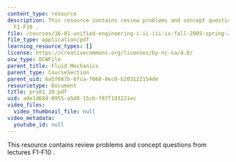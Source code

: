 ```yaml
---
content_type: resource
description: This resource contains review problems and concept questions from lectures
  F1-F10 .
file: /courses/16-01-unified-engineering-i-ii-iii-iv-fall-2005-spring-2006/a0e1d6840955a5d815cbf87f193221ec_prs01_10.pdf
file_type: application/pdf
learning_resource_types: []
license: https://creativecommons.org/licenses/by-nc-sa/4.0/
ocw_type: OCWFile
parent_title: Fluid Mechanics
parent_type: CourseSection
parent_uid: 6a5f667b-6fca-f068-0ec8-b203122154de
resourcetype: Document
title: prs01_10.pdf
uid: a0e1d684-0955-a5d8-15cb-f87f193221ec
video_files:
  video_thumbnail_file: null
video_metadata:
  youtube_id: null
---
```

This resource contains review problems and concept questions from lectures F1-F10 .